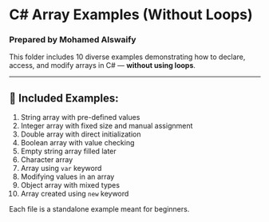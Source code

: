 # C# Array Examples (Without Loops)  
### Prepared by Mohamed Alswaify

This folder includes 10 diverse examples demonstrating how to declare, access, and modify arrays in C# — **without using loops**.

---

## 🔹 Included Examples:

1. String array with pre-defined values  
2. Integer array with fixed size and manual assignment  
3. Double array with direct initialization  
4. Boolean array with value checking  
5. Empty string array filled later  
6. Character array  
7. Array using `var` keyword  
8. Modifying values in an array  
9. Object array with mixed types  
10. Array created using `new` keyword

Each file is a standalone example meant for beginners.
